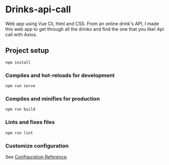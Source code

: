 # Drinks-api-call

Web app using Vue Cli, html and CSS.
From an online drink's API, I made this web app to get through all the drinks and find the one that you like!
Api call with Axios.

## Project setup
```
npm install
```

### Compiles and hot-reloads for development
```
npm run serve
```

### Compiles and minifies for production
```
npm run build
```

### Lints and fixes files
```
npm run lint
```

### Customize configuration
See [Configuration Reference](https://cli.vuejs.org/config/).
